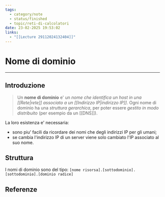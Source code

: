 ```yaml
---
tags:
  - category/note
  - status/finished
  - topic/reti-di-calcolatori
date: 23-02-2025 19:53:02
links:
  - "[[Lecture 29112024132404]]"
---
```

# Nome di dominio
---
## Introduzione
> Un **nome di dominio** e' un _nome che identifica un host in una [[Rete|rete]] associato a un [[Indirizzo IP|indirizzo IP]]_. Ogni nome di dominio ha una _struttura gerarchica_, per poter essere _gestito in modo distribuito_ (per esempio da un [[DNS]]).

La loro esistenza e' necessaria:
- sono piu' facili da ricordare dei nomi che degli indirizzi IP per gli umani;
- se cambia l'indirizzo IP di un server viene solo cambiato l'IP associato al suo nome.

## Struttura
I nomi di dominio sono del tipo:
`[nome risorsa].[sottodominio].[sottodominio].[dominio radice]`

## Referenze